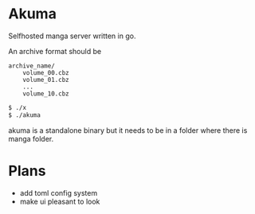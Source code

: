 # Akuma
Selfhosted manga server written in go.

An archive format should be
```
archive_name/
    volume_00.cbz
    volume_01.cbz
    ...
    volume_10.cbz
```

```sh
$ ./x
$ ./akuma
```
akuma is a standalone binary but it needs to be in a folder where there is manga folder.

# Plans
- add toml config system
- make ui pleasant to look
